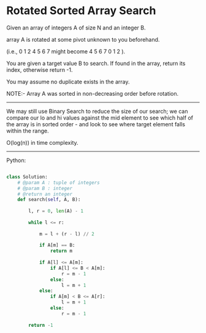 # Rotated Sorted Array Search

Given an array of integers A of size N and an integer B.

array A is rotated at some pivot unknown to you beforehand.

(i.e., 0 1 2 4 5 6 7 might become 4 5 6 7 0 1 2 ).

You are given a target value B to search. If found in the array, return its
index, otherwise return -1.

You may assume no duplicate exists in the array.

NOTE:- Array A was sorted in non-decreasing order before rotation.

---

We may still use Binary Search to reduce the size of our search; we can compare
our lo and hi values against the mid element to see which half of the array is
in sorted order - and look to see where target element falls within the range.

O(log(n)) in time complexity.

---

Python:

```python

class Solution:
    # @param A : tuple of integers
    # @param B : integer
    # @return an integer
    def search(self, A, B):
        
        l, r = 0, len(A) - 1
        
        while l <= r:
            
            m = l + (r - l) // 2
            
            if A[m] == B:
                return m
                
            if A[l] <= A[m]:
                if A[l] <= B < A[m]:
                    r = m - 1
                else:
                    l = m + 1
            else:
                if A[m] < B <= A[r]:
                    l = m + 1
                else:
                    r = m - 1
        
        return -1

```
